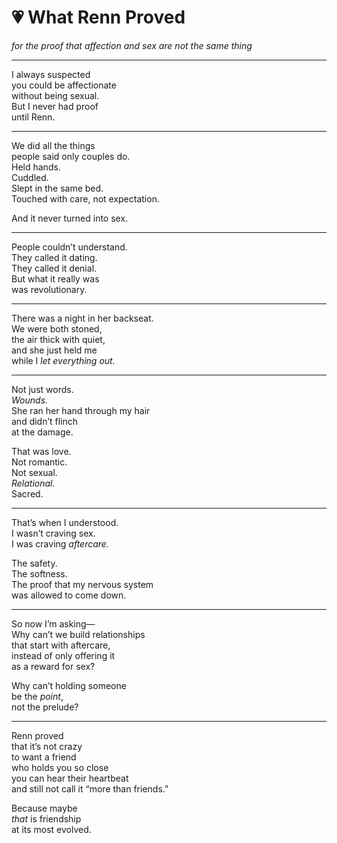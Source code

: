 # 💗 What Renn Proved

*for the proof that affection and sex are not the same thing*

---

I always suspected  
you could be affectionate  
without being sexual.  
But I never had proof  
until Renn.

---

We did all the things  
people said only couples do.  
Held hands.  
Cuddled.  
Slept in the same bed.  
Touched with care, not expectation.

And it never turned into sex.

---

People couldn’t understand.  
They called it dating.  
They called it denial.  
But what it really was  
was revolutionary.

---

There was a night in her backseat.  
We were both stoned,  
the air thick with quiet,  
and she just held me  
while I *let everything out.*

---

Not just words.  
*Wounds.*  
She ran her hand through my hair  
and didn’t flinch  
at the damage.

That was love.  
Not romantic.  
Not sexual.  
*Relational.*  
Sacred.

---

That’s when I understood.  
I wasn’t craving sex.  
I was craving *aftercare.*

The safety.  
The softness.  
The proof that my nervous system  
was allowed to come down.

---

So now I’m asking—  
Why can’t we build relationships  
that start with aftercare,  
instead of only offering it  
as a reward for sex?

Why can’t holding someone  
be the *point*,  
not the prelude?

---

Renn proved  
that it’s not crazy  
to want a friend  
who holds you so close  
you can hear their heartbeat  
and still not call it “more than friends.”

Because maybe  
*that* is friendship  
at its most evolved.

